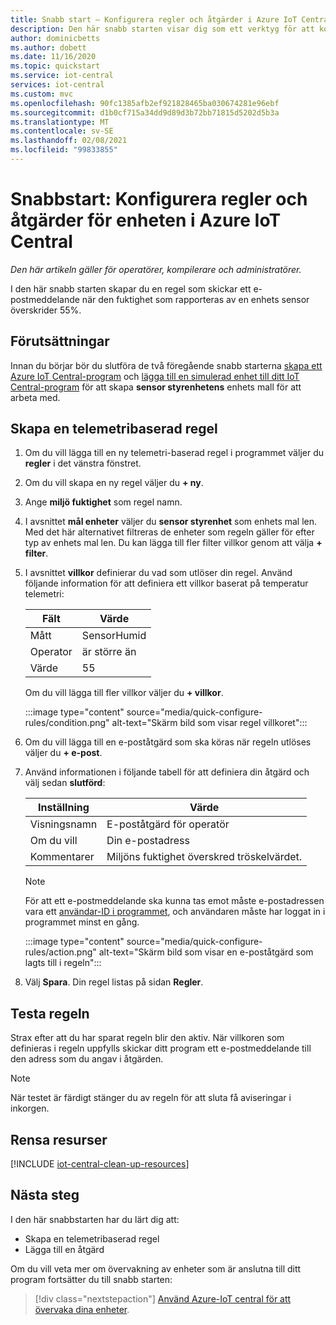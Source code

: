 ```yaml
---
title: Snabb start – Konfigurera regler och åtgärder i Azure IoT Central
description: Den här snabb starten visar dig som ett verktyg för att konfigurera telemetri-baserade regler och åtgärder i ditt Azure IoT Central-program.
author: dominicbetts
ms.author: dobett
ms.date: 11/16/2020
ms.topic: quickstart
ms.service: iot-central
services: iot-central
ms.custom: mvc
ms.openlocfilehash: 90fc1385afb2ef921828465ba030674281e96ebf
ms.sourcegitcommit: d1b0cf715a34dd9d89d3b72bb71815d5202d5b3a
ms.translationtype: MT
ms.contentlocale: sv-SE
ms.lasthandoff: 02/08/2021
ms.locfileid: "99833855"
---
```

# <a name="quickstart-configure-rules-and-actions-for-your-device-in-azure-iot-central"></a>Snabbstart: Konfigurera regler och åtgärder för enheten i Azure IoT Central

*Den här artikeln gäller för operatörer, kompilerare och administratörer.*

I den här snabb starten skapar du en regel som skickar ett e-postmeddelande när den fuktighet som rapporteras av en enhets sensor överskrider 55%.

## <a name="prerequisites"></a>Förutsättningar

Innan du börjar bör du slutföra de två föregående snabb starterna [skapa ett Azure IoT Central-program](./quick-deploy-iot-central.md) och [lägga till en simulerad enhet till ditt IoT Central-program](./quick-create-simulated-device.md) för att skapa **sensor styrenhetens** enhets mall för att arbeta med.

## <a name="create-a-telemetry-based-rule"></a>Skapa en telemetribaserad regel

1. Om du vill lägga till en ny telemetri-baserad regel i programmet väljer du **regler** i det vänstra fönstret.

1. Om du vill skapa en ny regel väljer du **+ ny**.

1. Ange **miljö fuktighet** som regel namn.

1. I avsnittet **mål enheter** väljer du **sensor styrenhet** som enhets mal len. Med det här alternativet filtreras de enheter som regeln gäller för efter typ av enhets mal len. Du kan lägga till fler filter villkor genom att välja **+ filter**.

1. I avsnittet **villkor** definierar du vad som utlöser din regel. Använd följande information för att definiera ett villkor baserat på temperatur telemetri:

    | Fält        | Värde            |
    | ------------ | ---------------- |
    | Mått  | SensorHumid      |
    | Operator     | är större än  |
    | Värde        | 55               |

    Om du vill lägga till fler villkor väljer du **+ villkor**.

    :::image type="content" source="media/quick-configure-rules/condition.png" alt-text="Skärm bild som visar regel villkoret":::

1. Om du vill lägga till en e-poståtgärd som ska köras när regeln utlöses väljer du **+ e-post**.

1. Använd informationen i följande tabell för att definiera din åtgärd och välj sedan **slutförd**:

    | Inställning   | Värde                                             |
    | --------- | ------------------------------------------------- |
    | Visningsnamn | E-poståtgärd för operatör                          |
    | Om du vill        | Din e-postadress                                |
    | Kommentarer     | Miljöns fuktighet överskred tröskelvärdet. |

    > [!NOTE]
    > För att ett e-postmeddelande ska kunna tas emot måste e-postadressen vara ett [användar-ID i programmet](howto-administer.md), och användaren måste har loggat in i programmet minst en gång.

    :::image type="content" source="media/quick-configure-rules/action.png" alt-text="Skärm bild som visar en e-poståtgärd som lagts till i regeln":::

1. Välj **Spara**. Din regel listas på sidan **Regler**.

## <a name="test-the-rule"></a>Testa regeln

Strax efter att du har sparat regeln blir den aktiv. När villkoren som definieras i regeln uppfylls skickar ditt program ett e-postmeddelande till den adress som du angav i åtgärden.

> [!NOTE]
> När testet är färdigt stänger du av regeln för att sluta få aviseringar i inkorgen.

## <a name="clean-up-resources"></a>Rensa resurser

[!INCLUDE [iot-central-clean-up-resources](../../../includes/iot-central-clean-up-resources.md)]

## <a name="next-steps"></a>Nästa steg

I den här snabbstarten har du lärt dig att:

* Skapa en telemetribaserad regel
* Lägga till en åtgärd

Om du vill veta mer om övervakning av enheter som är anslutna till ditt program fortsätter du till snabb starten:

> [!div class="nextstepaction"]
> [Använd Azure-IoT central för att övervaka dina enheter](quick-monitor-devices.md).
